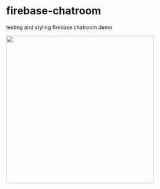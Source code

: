 # firebase-chatroom
testing and styling firebase chatroom demo

<img src="http://i.imgur.com/YA83uhE.png" width="400px" />
